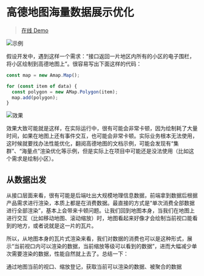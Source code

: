 # 高德地图海量数据展示优化

> [在线 Demo](https://fantasticit.gitee.io/amap-data-tile/)

![示例](https://wipi.oss-cn-shanghai.aliyuncs.com/2021-02-19/20210219171220.jpg)

假设开发中，遇到这样一个需求：“接口返回一片地区内所有的小区的电子围栏，将小区绘制到高德地图上”。很容易写出下面这样的代码：

```js
const map = new Amap.Map();

for (const item of data) {
  const polygon = new AMap.Polygon(item);
  map.add(polygon);
}
```

![效果](https://wipi.oss-cn-shanghai.aliyuncs.com/2021-02-19/20210219171709.jpg)

效果大致可能就是这样，在实际运行中，很有可能会非常卡顿，因为绘制耗了大量时间，如果在地图上还有事件交互，也可能会非常卡顿。实际业务根本无法使用，这时候就要找办法性能优化，翻阅高德地图的文档示例，可能会发现有“集群”、“海量点”渲染优化等示例，但是实际上在项目中可能还是没法使用（比如这个需求是绘制小区）。

## 从数据出发

从接口层面来看，很有可能是后端吐出大规模地理信息数据，前端拿到数据后根据产品需求进行渲染，本质上都是在消费数据。最直接的方式是“单次消费全部数据进行全部渲染”，基本上会带来卡顿问题。让我们回到地图本身，当我们在地图上进行交互（比如移动地图、滚动缩放）时，地图看起来好像才会绘制当前视口能看到的地方，或者说就是这一片的瓦片。

所以，从地图本身的瓦片式渲染来看，我们对数据的消费也可以是这种形式，展示“当前视口内可以渲染的数据，当前缩放等级可以看到的数据”，进而大幅减少单次需要渲染的数据，性能自然就上去了。总结一下：

通过地图当前的视口、缩放登记，获取当前可以渲染的数据、被聚合的数据
